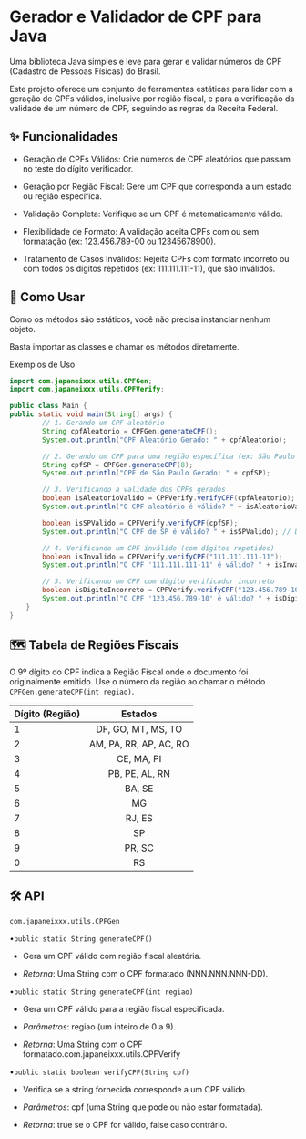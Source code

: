 # Gerador e Validador de CPF para Java
Uma biblioteca Java simples e leve para gerar e validar números de CPF (Cadastro de Pessoas Físicas) do Brasil.

Este projeto oferece um conjunto de ferramentas estáticas para lidar com a geração de CPFs válidos, inclusive por região fiscal, e para a verificação da validade de um número de CPF, seguindo as regras da Receita Federal.
## ✨ Funcionalidades
* Geração de CPFs Válidos: Crie números de CPF aleatórios que passam no teste do dígito verificador.

* Geração por Região Fiscal: Gere um CPF que corresponda a um estado ou região específica.

* Validação Completa: Verifique se um CPF é matematicamente válido.

* Flexibilidade de Formato: A validação aceita CPFs com ou sem formatação (ex: 123.456.789-00 ou 12345678900).

* Tratamento de Casos Inválidos: Rejeita CPFs com formato incorreto ou com todos os dígitos repetidos (ex: 111.111.111-11), que são inválidos.
## 🚀 Como Usar
Como os métodos são estáticos, você não precisa instanciar nenhum objeto. 

Basta importar as classes e chamar os métodos diretamente.

Exemplos de Uso
```java
import com.japaneixxx.utils.CPFGen;
import com.japaneixxx.utils.CPFVerify;

public class Main {
public static void main(String[] args) {
        // 1. Gerando um CPF aleatório
        String cpfAleatorio = CPFGen.generateCPF();
        System.out.println("CPF Aleatório Gerado: " + cpfAleatorio);

        // 2. Gerando um CPF para uma região específica (ex: São Paulo - Região 8)
        String cpfSP = CPFGen.generateCPF(8);
        System.out.println("CPF de São Paulo Gerado: " + cpfSP);

        // 3. Verificando a validade dos CPFs gerados
        boolean isAleatorioValido = CPFVerify.verifyCPF(cpfAleatorio);
        System.out.println("O CPF aleatório é válido? " + isAleatorioValido); // Deve retornar true

        boolean isSPValido = CPFVerify.verifyCPF(cpfSP);
        System.out.println("O CPF de SP é válido? " + isSPValido); // Deve retornar true

        // 4. Verificando um CPF inválido (com dígitos repetidos)
        boolean isInvalido = CPFVerify.verifyCPF("111.111.111-11");
        System.out.println("O CPF '111.111.111-11' é válido? " + isInvalido); // Deve retornar false

        // 5. Verificando um CPF com dígito verificador incorreto
        boolean isDigitoIncorreto = CPFVerify.verifyCPF("123.456.789-10");
        System.out.println("O CPF '123.456.789-10' é válido? " + isDigitoIncorreto); // Deve retornar false
    }
}
```
## 🗺️ Tabela de Regiões Fiscais
O 9º dígito do CPF indica a Região Fiscal onde o documento foi originalmente emitido. Use o número da região ao chamar o método `CPFGen.generateCPF(int regiao)`.

| Dígito (Região) | Estados                                                        | 
| :------------- | :-------------------------------------------------------------: | 
|        1        | DF, GO, MT, MS, TO                                             | 
|        2        | AM, PA, RR, AP, AC, RO                                         | 
|        3        | CE, MA, PI                                                     | 
|        4        | PB, PE, AL, RN                                                 | 
|        5        | BA, SE                                                         | 
|        6        | MG                                                             | 
|        7        | RJ, ES                                                         | 
|        8        | SP                                                             | 
|        9        | PR, SC                                                         | 
|        0        | RS                                                             |

## 🛠️ API
`com.japaneixxx.utils.CPFGen`

•`public static String generateCPF()`

 * Gera um CPF válido com região fiscal aleatória.

 * *Retorna*: Uma String com o CPF formatado (NNN.NNN.NNN-DD).

•`public static String generateCPF(int regiao)`

 * Gera um CPF válido para a região fiscal especificada.

 * *Parâmetros*: regiao (um inteiro de 0 a 9).

 * *Retorna*: Uma String com o CPF formatado.com.japaneixxx.utils.CPFVerify

•`public static boolean verifyCPF(String cpf)`

 * Verifica se a string fornecida corresponde a um CPF válido.

 * *Parâmetros*: cpf (uma String que pode ou não estar formatada).

 * *Retorna*: true se o CPF for válido, false caso contrário.
